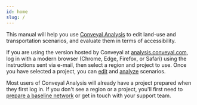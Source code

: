 ```yaml
---
id: home
slug: /
---
```


This manual will help you use [Conveyal Analysis](http://conveyal.com) to edit land-use and transportation scenarios, and evaluate them in terms of accessibility.

If you are using the version hosted by Conveyal at [analysis.conveyal.com](http://analysis.conveyal.com), log in with a modern browser (Chrome, Edge, Firefox, or Safari) using the instructions sent via e-mail, then select a region and project to use. Once you have selected a project, you can [edit](edit-scenario) and [analyze](analysis) scenarios.

Most users of Conveyal Analysis will already have a project prepared when they first log in. If you don't see a region or a project, you'll first need to [prepare a baseline network](prepare-inputs) or get in touch with your support team.
